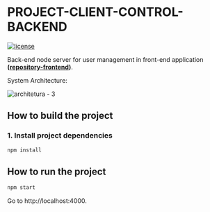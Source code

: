# PROJECT-CLIENT-CONTROL-BACKEND
[![license](https://img.shields.io/github/license/DAVFoundation/captain-n3m0.svg?style=flat-square)](https://github.com/matheusicaro/client-control-app-backend/blob/master/LICENSE)

Back-end node server for user management in front-end application **([repository-frontend](https://github.com/matheusicaro/prj-client-control-frontend))**.

System Architecture:

![architetura - 3](https://user-images.githubusercontent.com/29001162/45602392-bf271080-b9f3-11e8-928b-7e321d88b547.png)


## How to build the project

### 1. Install project dependencies

```bash
npm install
```

## How to run the project

```bash
npm start
```
Go to http://localhost:4000.
